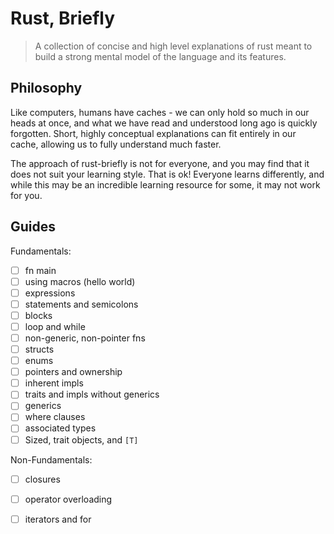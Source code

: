 # Rust, Briefly

> A collection of concise and high level explanations of rust meant to
> build a strong mental model of the language and its features.

## Philosophy

Like computers, humans have caches - we can only hold so much in our
heads at once, and what we have read and understood long ago is quickly
forgotten. Short, highly conceptual explanations can fit entirely
in our cache, allowing us to fully understand much faster.

The approach of rust-briefly is not for everyone, and you may find that
it does not suit your learning style. That is ok! Everyone learns differently,
and while this may be an incredible learning resource for some, it may not
work for you.

## Guides

Fundamentals:

 - [ ] fn main
 - [ ] using macros (hello world)
 - [ ] expressions
 - [ ] statements and semicolons
 - [ ] blocks
 - [ ] loop and while
 - [ ] non-generic, non-pointer fns
 - [ ] structs
 - [ ] enums
 - [ ] pointers and ownership
 - [ ] inherent impls
 - [ ] traits and impls without generics
 - [ ] generics
  - [ ] where clauses
 - [ ] associated types
 - [ ] Sized, trait objects, and `[T]`

Non-Fundamentals:
 - [ ] closures
 - [ ] operator overloading
 - [ ] iterators and for

